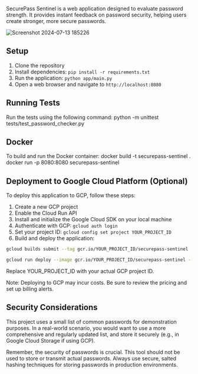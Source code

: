 SecurePass Sentinel is a web application designed to evaluate password strength. It provides instant feedback on password security, helping users create stronger, more secure passwords.

![Screenshot 2024-07-13 185226](https://github.com/user-attachments/assets/832fd2ae-61e9-4e0b-8e82-e505c31a122d)

## Setup

1. Clone the repository
2. Install dependencies: `pip install -r requirements.txt`
3. Run the application: `python app/main.py`
4. Open a web browser and navigate to `http://localhost:8080`

## Running Tests

Run the tests using the following command:
python -m unittest tests/test_password_checker.py

## Docker

To build and run the Docker container:
docker build -t securepass-sentinel .
docker run -p 8080:8080 securepass-sentinel


## Deployment to Google Cloud Platform (Optional)

To deploy this application to GCP, follow these steps:

1. Create a new GCP project
2. Enable the Cloud Run API
3. Install and initialize the Google Cloud SDK on your local machine
4. Authenticate with GCP: `gcloud auth login`
5. Set your project ID: `gcloud config set project YOUR_PROJECT_ID`
6. Build and deploy the application:
```bash
gcloud builds submit --tag gcr.io/YOUR_PROJECT_ID/securepass-sentinel
```
```bash
gcloud run deploy --image gcr.io/YOUR_PROJECT_ID/securepass-sentinel --platform managed
```
Replace YOUR_PROJECT_ID with your actual GCP project ID.

Note: Deploying to GCP may incur costs. Be sure to review the pricing and set up billing alerts.

## Security Considerations

This project uses a small list of common passwords for demonstration purposes. In a real-world scenario, you would want to use a more comprehensive and regularly updated list, and store it securely (e.g., in Google Cloud Storage if using GCP).

Remember, the security of passwords is crucial. This tool should not be used to store or transmit actual passwords. Always use secure, salted hashing techniques for storing passwords in production environments.

